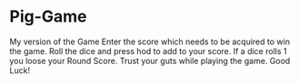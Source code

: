 # Pig-Game
My version of the Game
Enter the score which needs to be acquired to win the game.
Roll the dice and press hod to add to your score.
If a dice rolls 1 you loose your Round Score.
Trust your guts while playing the game.
Good Luck!
